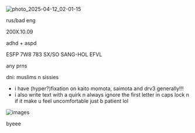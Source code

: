
![photo_2025-04-12_02-01-15](https://github.com/user-attachments/assets/7ffcb11a-a761-4e42-8887-99b1a2aabd0d)

rus/bad eng


200X.10.09


adhd + aspd


ESFP 7W8 783 SX/SO SANG-HOL EFVL


any prns


dni: muslims n sissies



- i have (hyper?)fixation on kaito momota, saimota and drv3 generally!!!
- i also write text with a quirk n always ignore the first letter in caps lock n if it make u feel uncomfortable just b patient lol



![images](https://github.com/user-attachments/assets/0d6e7c18-2860-48a9-a3f0-0f8fc682b1cb)


byeee
